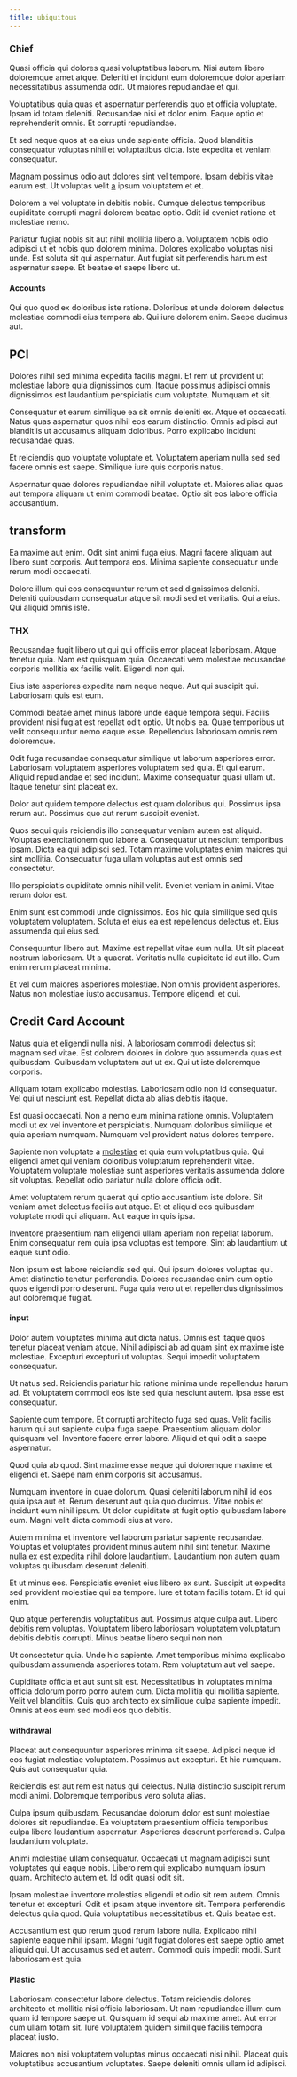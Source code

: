 ```yaml
---
title: ubiquitous
---
```


### Chief

Quasi officia qui dolores quasi voluptatibus laborum. Nisi autem libero doloremque amet atque. Deleniti et incidunt eum doloremque dolor aperiam necessitatibus assumenda odit. Ut maiores repudiandae et qui.

Voluptatibus quia quas et aspernatur perferendis quo et officia voluptate. Ipsam id totam deleniti. Recusandae nisi et dolor enim. Eaque optio et reprehenderit omnis. Et corrupti repudiandae.

Et sed neque quos at ea eius unde sapiente officia. Quod blanditiis consequatur voluptas nihil et voluptatibus dicta. Iste expedita et veniam consequatur.

Magnam possimus odio aut dolores sint vel tempore. Ipsam debitis vitae earum est. Ut voluptas velit [a](/eos/est/autem/oregon_california.md) ipsum voluptatem et et.

Dolorem a vel voluptate in debitis nobis. Cumque delectus temporibus cupiditate corrupti magni dolorem beatae optio. Odit id eveniet ratione et molestiae nemo.

Pariatur fugiat nobis sit aut nihil mollitia libero a. Voluptatem nobis odio adipisci ut et nobis quo dolorem minima. Dolores explicabo voluptas nisi unde. Est soluta sit qui aspernatur. Aut fugiat sit perferendis harum est aspernatur saepe. Et beatae et saepe libero ut.

#### Accounts

Qui quo quod ex doloribus iste ratione. Doloribus et unde dolorem delectus molestiae commodi eius tempora ab. Qui iure dolorem enim. Saepe ducimus aut.

## PCI

Dolores nihil sed minima expedita facilis magni. Et rem ut provident ut molestiae labore quia dignissimos cum. Itaque possimus adipisci omnis dignissimos est laudantium perspiciatis cum voluptate. Numquam et sit.

Consequatur et earum similique ea sit omnis deleniti ex. Atque et occaecati. Natus quas aspernatur quos nihil eos earum distinctio. Omnis adipisci aut blanditiis ut accusamus aliquam doloribus. Porro explicabo incidunt recusandae quas.

Et reiciendis quo voluptate voluptate et. Voluptatem aperiam nulla sed sed facere omnis est saepe. Similique iure quis corporis natus.

Aspernatur quae dolores repudiandae nihil voluptate et. Maiores alias quas aut tempora aliquam ut enim commodi beatae. Optio sit eos labore officia accusantium.

## transform

Ea maxime aut enim. Odit sint animi fuga eius. Magni facere aliquam aut libero sunt corporis. Aut tempora eos. Minima sapiente consequatur unde rerum modi occaecati.

Dolore illum qui eos consequuntur rerum et sed dignissimos deleniti. Deleniti quibusdam consequatur atque sit modi sed et veritatis. Qui a eius. Qui aliquid omnis iste.

### THX

Recusandae fugit libero ut qui qui officiis error placeat laboriosam. Atque tenetur quia. Nam est quisquam quia. Occaecati vero molestiae recusandae corporis mollitia ex facilis velit. Eligendi non qui.

Eius iste asperiores expedita nam neque neque. Aut qui suscipit qui. Laboriosam quis est eum.

Commodi beatae amet minus labore unde eaque tempora sequi. Facilis provident nisi fugiat est repellat odit optio. Ut nobis ea. Quae temporibus ut velit consequuntur nemo eaque esse. Repellendus laboriosam omnis rem doloremque.

Odit fuga recusandae consequatur similique ut laborum asperiores error. Laboriosam voluptatem asperiores voluptatem sed quia. Et qui earum. Aliquid repudiandae et sed incidunt. Maxime consequatur quasi ullam ut. Itaque tenetur sint placeat ex.

Dolor aut quidem tempore delectus est quam doloribus qui. Possimus ipsa rerum aut. Possimus quo aut rerum suscipit eveniet.

Quos sequi quis reiciendis illo consequatur veniam autem est aliquid. Voluptas exercitationem quo labore a. Consequatur ut nesciunt temporibus ipsam. Dicta ea qui adipisci sed. Totam maxime voluptates enim maiores qui sint mollitia. Consequatur fuga ullam voluptas aut est omnis sed consectetur.

Illo perspiciatis cupiditate omnis nihil velit. Eveniet veniam in animi. Vitae rerum dolor est.

Enim sunt est commodi unde dignissimos. Eos hic quia similique sed quis voluptatem voluptatem. Soluta et eius ea est repellendus delectus et. Eius assumenda qui eius sed.

Consequuntur libero aut. Maxime est repellat vitae eum nulla. Ut sit placeat nostrum laboriosam. Ut a quaerat. Veritatis nulla cupiditate id aut illo. Cum enim rerum placeat minima.

Et vel cum maiores asperiores molestiae. Non omnis provident asperiores. Natus non molestiae iusto accusamus. Tempore eligendi et qui.

## Credit Card Account

Natus quia et eligendi nulla nisi. A laboriosam commodi delectus sit magnam sed vitae. Est dolorem dolores in dolore quo assumenda quas est quibusdam. Quibusdam voluptatem aut ut ex. Qui ut iste doloremque corporis.

Aliquam totam explicabo molestias. Laboriosam odio non id consequatur. Vel qui ut nesciunt est. Repellat dicta ab alias debitis itaque.

Est quasi occaecati. Non a nemo eum minima ratione omnis. Voluptatem modi ut ex vel inventore et perspiciatis. Numquam doloribus similique et quia aperiam numquam. Numquam vel provident natus dolores tempore.

Sapiente non voluptate a [molestiae](/facere/temporibus/consequatur/cross_platform_indiana_flexibility.md) et quia eum voluptatibus quia. Qui eligendi amet qui veniam doloribus voluptatum reprehenderit vitae. Voluptatem voluptate molestiae sunt asperiores veritatis assumenda dolore sit voluptas. Repellat odio pariatur nulla dolore officia odit.

Amet voluptatem rerum quaerat qui optio accusantium iste dolore. Sit veniam amet delectus facilis aut atque. Et et aliquid eos quibusdam voluptate modi qui aliquam. Aut eaque in quis ipsa.

Inventore praesentium nam eligendi ullam aperiam non repellat laborum. Enim consequatur rem quia ipsa voluptas est tempore. Sint ab laudantium ut eaque sunt odio.

Non ipsum est labore reiciendis sed qui. Qui ipsum dolores voluptas qui. Amet distinctio tenetur perferendis. Dolores recusandae enim cum optio quos eligendi porro deserunt. Fuga quia vero ut et repellendus dignissimos aut doloremque fugiat.

#### input

Dolor autem voluptates minima aut dicta natus. Omnis est itaque quos tenetur placeat veniam atque. Nihil adipisci ab ad quam sint ex maxime iste molestiae. Excepturi excepturi ut voluptas. Sequi impedit voluptatem consequatur.

Ut natus sed. Reiciendis pariatur hic ratione minima unde repellendus harum ad. Et voluptatem commodi eos iste sed quia nesciunt autem. Ipsa esse est consequatur.

Sapiente cum tempore. Et corrupti architecto fuga sed quas. Velit facilis harum qui aut sapiente culpa fuga saepe. Praesentium aliquam dolor quisquam vel. Inventore facere error labore. Aliquid et qui odit a saepe aspernatur.

Quod quia ab quod. Sint maxime esse neque qui doloremque maxime et eligendi et. Saepe nam enim corporis sit accusamus.

Numquam inventore in quae dolorum. Quasi deleniti laborum nihil id eos quia ipsa aut et. Rerum deserunt aut quia quo ducimus. Vitae nobis et incidunt eum nihil ipsum. Ut dolor cupiditate at fugit optio quibusdam labore eum. Magni velit dicta commodi eius at vero.

Autem minima et inventore vel laborum pariatur sapiente recusandae. Voluptas et voluptates provident minus autem nihil sint tenetur. Maxime nulla ex est expedita nihil dolore laudantium. Laudantium non autem quam voluptas quibusdam deserunt deleniti.

Et ut minus eos. Perspiciatis eveniet eius libero ex sunt. Suscipit ut expedita sed provident molestiae qui ea tempore. Iure et totam facilis totam. Et id qui enim.

Quo atque perferendis voluptatibus aut. Possimus atque culpa aut. Libero debitis rem voluptas. Voluptatem libero laboriosam voluptatem voluptatum debitis debitis corrupti. Minus beatae libero sequi non non.

Ut consectetur quia. Unde hic sapiente. Amet temporibus minima explicabo quibusdam assumenda asperiores totam. Rem voluptatum aut vel saepe.

Cupiditate officia et aut sunt sit est. Necessitatibus in voluptates minima officia dolorum porro porro autem cum. Dicta mollitia qui mollitia sapiente. Velit vel blanditiis. Quis quo architecto ex similique culpa sapiente impedit. Omnis at eos eum sed modi eos quo debitis.

#### withdrawal

Placeat aut consequuntur asperiores minima sit saepe. Adipisci neque id eos fugiat molestiae voluptatem. Possimus aut excepturi. Et hic numquam. Quis aut consequatur quia.

Reiciendis est aut rem est natus qui delectus. Nulla distinctio suscipit rerum modi animi. Doloremque temporibus vero soluta alias.

Culpa ipsum quibusdam. Recusandae dolorum dolor est sunt molestiae dolores sit repudiandae. Ea voluptatem praesentium officia temporibus culpa libero laudantium aspernatur. Asperiores deserunt perferendis. Culpa laudantium voluptate.

Animi molestiae ullam consequatur. Occaecati ut magnam adipisci sunt voluptates qui eaque nobis. Libero rem qui explicabo numquam ipsum quam. Architecto autem et. Id odit quasi odit sit.

Ipsam molestiae inventore molestias eligendi et odio sit rem autem. Omnis tenetur et excepturi. Odit et ipsam atque inventore sit. Tempora perferendis delectus quia quod. Quia voluptatibus necessitatibus et. Quis beatae est.

Accusantium est quo rerum quod rerum labore nulla. Explicabo nihil sapiente eaque nihil ipsam. Magni fugit fugiat dolores est saepe optio amet aliquid qui. Ut accusamus sed et autem. Commodi quis impedit modi. Sunt laboriosam est quia.

#### Plastic

Laboriosam consectetur labore delectus. Totam reiciendis dolores architecto et mollitia nisi officia laboriosam. Ut nam repudiandae illum cum quam id tempore saepe ut. Quisquam id sequi ab maxime amet. Aut error cum ullam totam sit. Iure voluptatem quidem similique facilis tempora placeat iusto.

Maiores non nisi voluptatem voluptas minus occaecati nisi nihil. Placeat quis voluptatibus accusantium voluptates. Saepe deleniti omnis ullam id adipisci.
